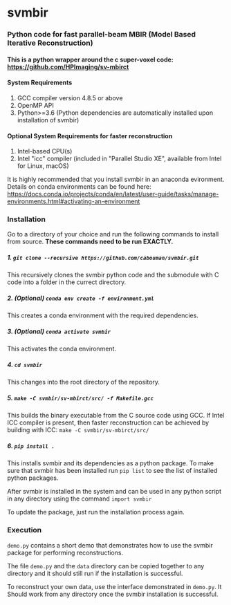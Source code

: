 # svmbir


### Python code for fast parallel-beam MBIR (Model Based Iterative Reconstruction) 
#### This is a python wrapper around the c super-voxel code: https://github.com/HPImaging/sv-mbirct

#### System Requirements
1. GCC compiler version 4.8.5 or above
2. OpenMP API
3. Python>=3.6
(Python dependencies are automatically installed upon installation of svmbir)


#### Optional System Requirements for faster reconstruction
1. Intel-based CPU(s)
2. Intel "icc" compiler (included in "Parallel Studio XE", available from Intel for Linux, macOS)

It is highly recommended that you install svmbir in an anaconda evironment.
Details on conda environments can be found here: https://docs.conda.io/projects/conda/en/latest/user-guide/tasks/manage-environments.html#activating-an-environment



### Installation
Go to a directory of your choice and run the following commands to install from source.
**These commands need to be run EXACTLY.**
##### 1. ```git clone --recursive https://github.com/cabouman/svmbir.git```

This recursively clones the svmbir python code and the submodule with C code into a folder in the currect directory.

##### 2. (Optional) ```conda env create -f environment.yml```
This creates a conda environment with the required dependencies.

##### 3. (Optional) ```conda activate svmbir```
This activates the conda environment.


##### 4. ```cd svmbir```

This changes into the root directory of the repository.

##### 5. ```make -C svmbir/sv-mbirct/src/ -f Makefile.gcc```

This builds the binary executable from the C source code using GCC.
If Intel ICC compiler is present, then faster reconstruction can be achieved by building with ICC:
```make -C svmbir/sv-mbirct/src/```

##### 6. ```pip install .```

This installs svmbir and its dependencies as a python package.
To make sure that svmbir has been installed run ```pip list``` to see the list of installed python packages.

After svmbir is installed in the system and can be used in any python script in any directory using the command ```import svmbir```

To update the package, just run the installation process again.


### Execution
```demo.py``` contains a short demo that demonstrates how to use the svmbir package for performing reconstructions.

The file ```demo.py``` and the ```data``` directory can be copied together to any directory and it should still run if the installation is successful.

To reconstruct your own data, use the interface demonstrated in ```demo.py```. 
It Should work from any directory once the svmbir installation is successful.


